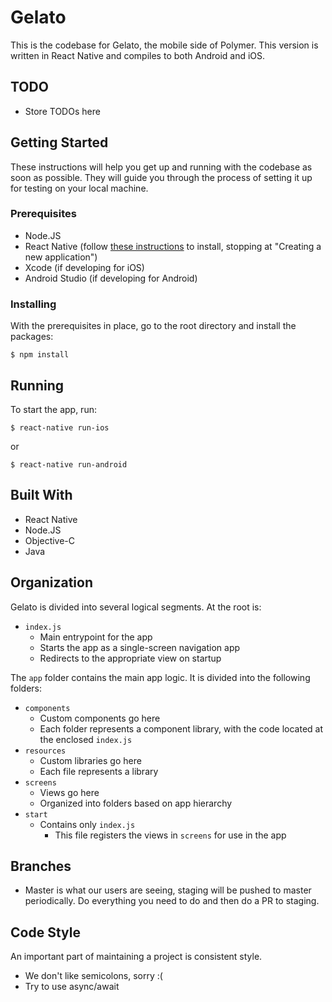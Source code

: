 # Gelato

This is the codebase for Gelato, the mobile side of Polymer. This version is written in React Native and compiles to both Android and iOS. 

## TODO

* Store TODOs here

## Getting Started

These instructions will help you get up and running with the codebase as soon as possible. They will guide you through the process of setting it up for testing on your local machine.

### Prerequisites

* Node.JS
* React Native (follow [these instructions](https://facebook.github.io/react-native/docs/getting-started.html) to install, stopping at "Creating a new application")
* Xcode (if developing for iOS)
* Android Studio (if developing for Android)

### Installing

With the prerequisites in place, go to the root directory and install the packages:

```
$ npm install
```

## Running

To start the app, run:

```
$ react-native run-ios
```

or

```
$ react-native run-android
```

## Built With

* React Native
* Node.JS
* Objective-C
* Java

## Organization

Gelato is divided into several logical segments. At the root is:

* `index.js`
	* Main entrypoint for the app
	* Starts the app as a single-screen navigation app
	* Redirects to the appropriate view on startup

The `app` folder contains the main app logic. It is divided into the following folders:

* `components`
	* Custom components go here
	* Each folder represents a component library, with the code located at the enclosed `index.js`
* `resources`
	* Custom libraries go here
	* Each file represents a library
* `screens`
	* Views go here
	* Organized into folders based on app hierarchy
* `start`
	* Contains only `index.js`
		* This file registers the views in `screens` for use in the app

## Branches
* Master is what our users are seeing, staging will be pushed to master periodically. Do everything you need to do and then do a PR to staging. 

## Code Style

An important part of maintaining a project is consistent style.
* We don't like semicolons, sorry :( 
* Try to use async/await
